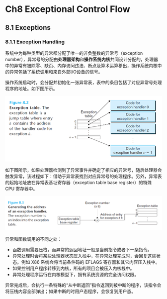 # Ch8 Exceptional Control Flow

## 8.1 Exceptions

### 8.1.1 Exception Handling

系统中为每种类型的异常都分配了唯一的非负整数的异常号（exception number），异常号的分配由**处理器架构**和**操作系统内核**共同设计分配的，处理器中的异常有被除零、缺页、内存访问违法、断点及算术运算移出，操作系统内核中的异常包括了系统调用和来自外部I/O设备的信号。

操作系统启动时，会分配并初始化一张异常表，表中的条目包括了对应异常号处理程序的地址。如下图所示。

![image-20220627214912463](assets/image-20220627214912463.png)

如下图所示，如果处理器检测到了异常事件并确定了相应的异常号，随后处理器会触发异常，该过程如下：借助于异常表找到对应异常号的处理程序。另外，异常表的起始地址放在异常表基址寄存器（exception table base register）的特殊 CPU 寄存器中。

![image-20220627214933532](assets/image-20220627214933532.png)

异常和函数调用的不同之处：

* 函数调用需要压栈，而异常的返回地址一般是当前指令或者下一条指令。
* 异常处理时会将某些处理器状态压入栈中，在异常处理完成时，会回复这些状态。例如 X86 系统会将当前条件码的 EFLAGS 寄存器和其它内容压入栈中。
* 如果控制用户程序转移到内核，所有的项目会被压入内核栈中。
* 异常处理程序运行在内核模型下，拥有系统资源的完全访问权限。

异常完成后，会执行一条特殊的“从中断返回”指令返回到被中断的程序，该指令会将压栈内容全部弹出；如果中断的时用户态程序，会恢复到用户态。



